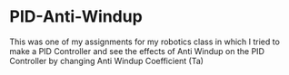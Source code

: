 # PID-Anti-Windup
This was one of my assignments for my robotics class in which I tried to make a PID Controller and see the effects of Anti Windup on the PID Controller by changing Anti Windup Coefficient (Ta) 
